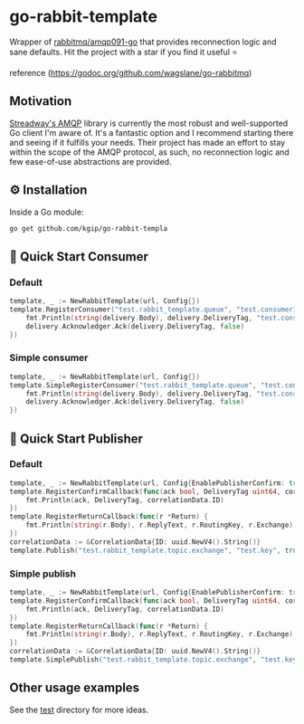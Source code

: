 # go-rabbit-template

Wrapper of [rabbitmq/amqp091-go](https://github.com/rabbitmq/amqp091-go) that provides reconnection logic and sane defaults. Hit the project with a star if you find it useful ⭐


reference (https://godoc.org/github.com/wagslane/go-rabbitmq)

## Motivation

[Streadway's AMQP](https://github.com/rabbitmq/amqp091-go) library is currently the most robust and well-supported Go client I'm aware of. It's a fantastic option and I recommend starting there and seeing if it fulfills your needs. Their project has made an effort to stay within the scope of the AMQP protocol, as such, no reconnection logic and few ease-of-use abstractions are provided.

## ⚙️ Installation

Inside a Go module:

```bash
go get github.com/kgip/go-rabbit-templa
```

## 🚀 Quick Start Consumer

### Default

```go
template, _ := NewRabbitTemplate(url, Config{})
template.RegisterConsumer("test.rabbit_template.queue", "test.consumer1", false, false, false, false, &Qos{PrefetchCount: 2}, nil, func(delivery *Delivery) {
    fmt.Println(string(delivery.Body), delivery.DeliveryTag, "test.consumer1")
    delivery.Acknowledger.Ack(delivery.DeliveryTag, false)
})
```

### Simple consumer

```go
template, _ := NewRabbitTemplate(url, Config{})
template.SimpleRegisterConsumer("test.rabbit_template.queue", "test.consumer1", func(delivery *Delivery) {
    fmt.Println(string(delivery.Body), delivery.DeliveryTag, "test.consumer1")
    delivery.Acknowledger.Ack(delivery.DeliveryTag, false)
})
```

## 🚀 Quick Start Publisher

### Default

```go
template, _ := NewRabbitTemplate(url, Config{EnablePublisherConfirm: true, EnablePublisherReturns: true})
template.RegisterConfirmCallback(func(ack bool, DeliveryTag uint64, correlationData *CorrelationData) {
    fmt.Println(ack, DeliveryTag, correlationData.ID)
})
template.RegisterReturnCallback(func(r *Return) {
    fmt.Println(string(r.Body), r.ReplyText, r.RoutingKey, r.Exchange)
})
correlationData := &CorrelationData{ID: uuid.NewV4().String()}
template.Publish("test.rabbit_template.topic.exchange", "test.key", true, false, &Message{Body: []byte(fmt.Sprintf("hello~"))}, correlationData)
```

### Simple publish

```go
template, _ := NewRabbitTemplate(url, Config{EnablePublisherConfirm: true, EnablePublisherReturns: true})
template.RegisterConfirmCallback(func(ack bool, DeliveryTag uint64, correlationData *CorrelationData) {
    fmt.Println(ack, DeliveryTag, correlationData.ID)
})
template.RegisterReturnCallback(func(r *Return) {
    fmt.Println(string(r.Body), r.ReplyText, r.RoutingKey, r.Exchange)
})
correlationData := &CorrelationData{ID: uuid.NewV4().String()}
template.SimplePublish("test.rabbit_template.topic.exchange", "test.key", "hello~", correlationData)
```

## Other usage examples

See the [test](rabbit_template_test.go) directory for more ideas.